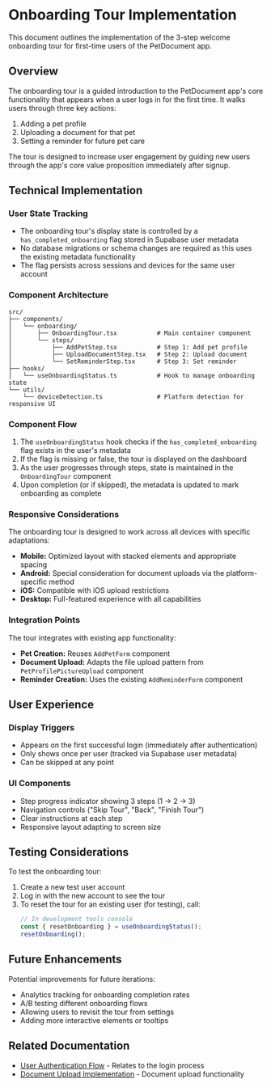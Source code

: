 # Onboarding Tour Implementation

This document outlines the implementation of the 3-step welcome onboarding tour for first-time users of the PetDocument app.

## Overview

The onboarding tour is a guided introduction to the PetDocument app's core functionality that appears when a user logs in for the first time. It walks users through three key actions:

1. Adding a pet profile
2. Uploading a document for that pet
3. Setting a reminder for future pet care

The tour is designed to increase user engagement by guiding new users through the app's core value proposition immediately after signup.

## Technical Implementation

### User State Tracking

- The onboarding tour's display state is controlled by a `has_completed_onboarding` flag stored in Supabase user metadata
- No database migrations or schema changes are required as this uses the existing metadata functionality
- The flag persists across sessions and devices for the same user account

### Component Architecture

```
src/
├── components/
│   └── onboarding/
│       ├── OnboardingTour.tsx           # Main container component
│       └── steps/
│           ├── AddPetStep.tsx           # Step 1: Add pet profile
│           ├── UploadDocumentStep.tsx   # Step 2: Upload document
│           └── SetReminderStep.tsx      # Step 3: Set reminder
├── hooks/
│   └── useOnboardingStatus.ts           # Hook to manage onboarding state
└── utils/
    └── deviceDetection.ts               # Platform detection for responsive UI
```

### Component Flow

1. The `useOnboardingStatus` hook checks if the `has_completed_onboarding` flag exists in the user's metadata
2. If the flag is missing or false, the tour is displayed on the dashboard
3. As the user progresses through steps, state is maintained in the `OnboardingTour` component
4. Upon completion (or if skipped), the metadata is updated to mark onboarding as complete

### Responsive Considerations

The onboarding tour is designed to work across all devices with specific adaptations:

- **Mobile:** Optimized layout with stacked elements and appropriate spacing
- **Android:** Special consideration for document uploads via the platform-specific method
- **iOS:** Compatible with iOS upload restrictions
- **Desktop:** Full-featured experience with all capabilities

### Integration Points

The tour integrates with existing app functionality:

- **Pet Creation:** Reuses `AddPetForm` component
- **Document Upload:** Adapts the file upload pattern from `PetProfilePictureUpload` component
- **Reminder Creation:** Uses the existing `AddReminderForm` component

## User Experience

### Display Triggers

- Appears on the first successful login (immediately after authentication)
- Only shows once per user (tracked via Supabase user metadata)
- Can be skipped at any point

### UI Components

- Step progress indicator showing 3 steps (1 → 2 → 3)
- Navigation controls ("Skip Tour", "Back", "Finish Tour")
- Clear instructions at each step
- Responsive layout adapting to screen size

## Testing Considerations

To test the onboarding tour:

1. Create a new test user account
2. Log in with the new account to see the tour
3. To reset the tour for an existing user (for testing), call:
   ```typescript
   // In development tools console
   const { resetOnboarding } = useOnboardingStatus();
   resetOnboarding();
   ```

## Future Enhancements

Potential improvements for future iterations:

- Analytics tracking for onboarding completion rates
- A/B testing different onboarding flows
- Allowing users to revisit the tour from settings
- Adding more interactive elements or tooltips

## Related Documentation

- [User Authentication Flow](./forgot-password.md) - Relates to the login process
- [Document Upload Implementation](./document-scanner-refactoring.md) - Document upload functionality

